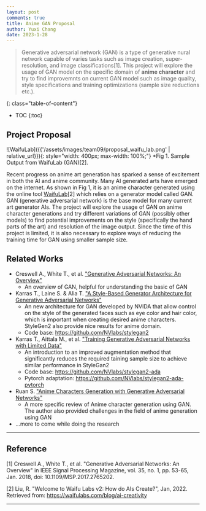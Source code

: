 ```yaml
---
layout: post
comments: true
title: Anime GAN Proposal
author: Yuxi Chang
date: 2023-1-28
---
```



> Generative adversarial network (GAN) is a type of generative nural network capable of varies tasks such as image creation, super-resolution, and image classifications[1]. This project will explore the usage of GAN model on the specific domain of **anime character** and try to find improvemnts on current GAN model such as image quality, style specifications and training optimizations (sample size reductions etc.).


<!--more-->
{: class="table-of-content"}
* TOC
{:toc}

## Project Proposal
![WaifuLab]({{'/assets/images/team09/proposal_waifu_lab.png' | relative_url}}){: style="width: 400px; max-width: 100%;"}
*Fig 1. Sample Output from WaifuLab (GAN)[2].

Recent progress on anime art generation has sparked a sense of excitement in both the AI and anime community. Many AI generated arts have emerged on the internet. As shown in Fig 1, it is an anime character generated using the online tool [WaifuLab](https://waifulabs.com/generate)[2] which relies on a generator model called GAN. GAN (generative adversarial network) is the base model for many current art generator AIs. The project will explore the usage of GAN on anime character generations and try different variations of GAN (possibly other models) to find potential improvements on the style (specifically the hand parts of the art) and resolution of the image output. Since the time of this project is limited, it is also necessary to explore ways of reducing the training time for GAN using smaller sample size.    

## Related Works
- Creswell A., White T., et al. ["Generative Adversarial Networks: An Overview"](https://ieeexplore.ieee.org/abstract/document/8253599/authors#authors)
    - An overview of GAN, helpful for understanding the basic of GAN
- Karras T., Laine S. & Alia T. ["A Style-Based Generator Architecture for Generative Adversarial Networks"](https://arxiv.org/abs/1812.04948)
    - An new architecture for GAN developed by NVIDA that allow control on the style of the generated faces such as eye color and hair color, which is important when creating desired anime characters. StyleGen2 also provide nice results for anime domain. 
    - Code base: https://github.com/NVlabs/stylegan2
- Karras T., Aittala M., et al. ["Training Generative Adversarial Networks with Limited Data"](https://arxiv.org/abs/2006.06676)
    - An introduction to an improved augmentation method that significantly reduces the required taining sample size to achieve similar performance in StyleGan2
    - Code base: https://github.com/NVlabs/stylegan2-ada
    - Pytorch adaptation: https://github.com/NVlabs/stylegan2-ada-pytorch 
- Ruan S. ["Anime Characters Generation with Generative
Adversarial Networks"](https://ieeexplore.ieee.org/abstract/document/9918869/metrics#metrics) 
    - A more specific review of Anime character generation using GAN. The author also provided challenges in the field of anime generation using GAN
- ...more to come while doing the research
---

## Reference

[1] Creswell A., White T., et al. "Generative Adversarial Networks: An Overview" in IEEE Signal Processing Magazine, vol. 35, no. 1, pp. 53-65, Jan. 2018, doi: 10.1109/MSP.2017.2765202.

[2] Liu, R. "Welcome to Waifu Labs v2: How do AIs Create?", Jan, 2022. Retrieved from: https://waifulabs.com/blog/ai-creativity  

---
